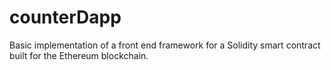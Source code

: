 # counterDapp
Basic implementation of a front end framework for a Solidity smart contract built for the Ethereum blockchain.
